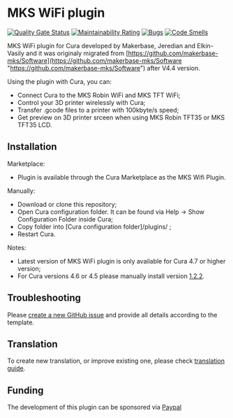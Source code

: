 # MKS WiFi plugin #

[![Quality Gate Status](https://sonarcloud.io/api/project_badges/measure?project=Jeredian_mks-wifi-plugin&metric=alert_status)](https://sonarcloud.io/dashboard?id=Jeredian_mks-wifi-plugin)
[![Maintainability Rating](https://sonarcloud.io/api/project_badges/measure?project=Jeredian_mks-wifi-plugin&metric=sqale_rating)](https://sonarcloud.io/dashboard?id=Jeredian_mks-wifi-plugin)
[![Bugs](https://sonarcloud.io/api/project_badges/measure?project=Jeredian_mks-wifi-plugin&metric=bugs)](https://sonarcloud.io/dashboard?id=Jeredian_mks-wifi-plugin)
[![Code Smells](https://sonarcloud.io/api/project_badges/measure?project=Jeredian_mks-wifi-plugin&metric=code_smells)](https://sonarcloud.io/dashboard?id=Jeredian_mks-wifi-plugin)

MKS WiFi plugin for Cura developed by Makerbase, Jeredian and Elkin-Vasily and it was originaly migrated from [https://github.com/makerbase-mks/Software](https://github.com/makerbase-mks/Software "https://github.com/makerbase-mks/Software") after V4.4 version.

Using the plugin with Cura, you can:
  - Connect Cura to the MKS Robin WiFi and MKS TFT WiFi;
  - Control your 3D printer wirelessly with Cura;
  - Transfer .gcode files to a printer with 100kbyte/s speed;
  - Get preview on 3D printer srceen when using MKS Robin TFT35 or MKS TFT35 LCD.

## Installation ##

Marketplace:
  - Plugin is available through the Cura Marketplace as the MKS Wifi Plugin.

Manually:
  - Download or clone this repository;
  - Open Cura configuration folder. It can be found via Help -> Show Configuration Folder inside Cura;
  - Copy folder into [Cura configuration folder]/plugins/ ;
  - Restart Cura.
  
Notes:
  - Latest version of MKS WiFi plugin is only available for Cura 4.7 or higher version;
  - For Cura versions  4.6 or 4.5 please manually install version [1.2.2](https://github.com/Jeredian/mks-wifi-plugin/releases/tag/1.2.2).

## Troubleshooting ##

Please [create a new GitHub issue](https://github.com/Jeredian/mks-wifi-plugin/issues/new/choose) and provide all details according to the template.

## Translation ##

To create new translation, or improve existing one, please check [translation guide](https://github.com/Jeredian/mks-wifi-plugin/wiki/Translation).

## Funding ##
 The development of this plugin can be sponsored via [Paypal](https://www.paypal.me/PaulHelgesson "https://www.paypal.me/PaulHelgesson")
